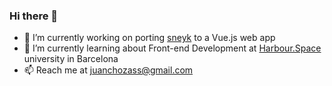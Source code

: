 ### Hi there 👋

- 🔭 I’m currently working on porting [sneyk](https://github.com/azohc/sneyk) to a Vue.js web app
- 🌱 I’m currently learning about Front-end Development at [Harbour.Space](https://harbour.space) university in Barcelona
- 📫 Reach me at juanchozass@gmail.com
